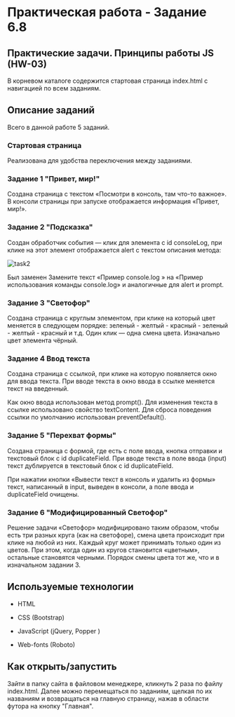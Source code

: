 # Практическая работа - Задание 6.8

## Практические задачи. Принципы работы JS (HW-03)

В корневом каталоге содержится стартовая страница index.html с навигацией по всем заданиям.

## Описание заданий
Всего в данной работе 5 заданий.

### Стартовая страница

Реализована для удобства переключения между заданиями.

### Задание 1 "Привет, мир!"

Создана страница с текстом «Посмотри в консоль, там что-то важное». В консоли страницы при запуске отображается информация «Привет, мир!».

### Задание 2 "Подсказка"
Создан обработчик события — клик для элемента с id consoleLog, при клике на этот элемент отображается alert c текстом описания метода:

![task2](./images/task2.png)

Был заменен Замените текст «Пример console.log » на «Пример использования команды console.log» и аналогичные для alert и prompt.


### Задание 3 "Светофор"
Создана страница с круглым элементом, при клике на который цвет меняется в следующем порядке: зеленый - желтый - красный - зеленый - желтый - красный и т.д. Один клик — одна смена цвета. Изначально цвет элемента чёрный.

### Задание 4 Ввод текста
Создана страница с ссылкой, при клике на которую появляется окно для ввода текста. При вводе текста в окно ввода в ссылке меняется текст на введенный.

Как окно ввода использован метод prompt().
Для изменения текста в ссылке использовано свойство textContent.
Для сброса поведения ссылки по умолчанию использован preventDefault().

### Задание 5 "Перехват формы"
Создана страница с формой, где есть с поле ввода, кнопка отправки и текстовый блок с id duplicateField. При вводе текста в поле ввода (input) текст дублируется в текстовый блок с id duplicateField.

При нажатии кнопки «Вывести текст в консоль и удалить из формы» текст, написанный в input, выведен в консоли, а поле ввода и duplicateField очищены.

### Задание 6 "Модифицированный Светофор"
Решение задачи «Светофор» модифицировано таким образом, чтобы есть три разных круга (как на светофоре), смена цвета происходит при клике на любой из них. Каждый круг может принимать только один из цветов.
При этом, когда один из кругов становится «цветным», остальные становятся черными. Порядок смены цвета тот же, что и в изначальном задании 3.

## Используемые технологии

* HTML

* CSS (Bootstrap)

* JavaScript (jQuery, Popper )

* Web-fonts (Roboto)

## Как открыть/запустить

Зайти в папку сайта в файловом менеджере, кликнуть 2 раза по файлу index.html.
Далее можно перемещаться по заданиям, щелкая по их названиям и возвращаться на главную страницу, нажав в области футора на кнопку "Главная".